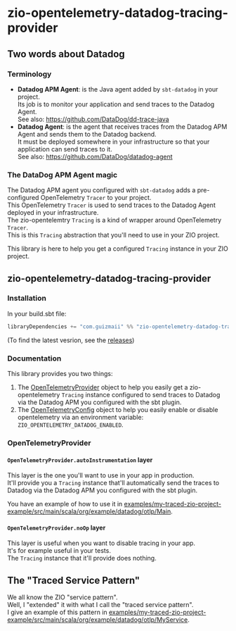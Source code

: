 # zio-opentelemetry-datadog-tracing-provider

## Two words about Datadog

### Terminology

- **Datadog APM Agent**: is the Java agent added by `sbt-datadog` in your project.    
  Its job is to monitor your application and send traces to the Datadog Agent.   
  See also: https://github.com/DataDog/dd-trace-java   
- **Datadog Agent**: is the agent that receives traces from the Datadog APM Agent and sends them to the Datadog backend.    
  It must be deployed somewhere in your infrastructure so that your application can send traces to it.    
  See also: https://github.com/DataDog/datadog-agent   

### The DataDog APM Agent magic

The Datadog APM agent you configured with `sbt-datadog` adds a pre-configured OpenTelemetry `Tracer` to your project.    
This OpenTelemetry `Tracer` is used to send traces to the Datadog Agent deployed in your infrastructure.   
The zio-opentelemtry `Tracing` is a kind of wrapper around OpenTelemetry `Tracer`.   
This is this `Tracing` abstraction that you'll need to use in your ZIO project.

This library is here to help you get a configured `Tracing` instance in your ZIO project.

## zio-opentelemetry-datadog-tracing-provider

### Installation

In your build.sbt file:
```scala
libraryDependencies += "com.guizmaii" %% "zio-opentelemetry-datadog-tracing-provider" % "x.x.x"
```
(To find the latest vesrion, see the [releases](https://github.com/guizmaii-opensource/sbt-datadog/releases))

### Documentation

This library provides you two things:
1. The [OpenTelemetryProvider](zio-opentelemetry-datadog-tracing-provider/src/main/scala/com/guizmaii/datadog/zio/tracing/provider/OpenTelemetryProvider.scala) object to help you easily get a zio-opentelemetry `Tracing` instance configured to send traces to Datadog via the Datadog APM you configured with the sbt plugin.
2. The [OpenTelemetryConfig](zio-opentelemetry-datadog-tracing-provider/src/main/scala/com/guizmaii/datadog/zio/tracing/provider/OpenTelemetryConfig.scala) object to help you easily enable or disable opentelemetry via an environment variable: `ZIO_OPENTELEMETRY_DATADOG_ENABLED`.

### OpenTelemetryProvider

#### `OpenTelemetryProvider.autoInstrumentation` layer

This layer is the one you'll want to use in your app in production.    
It'll provide you a `Tracing` instance that'll automatically send the traces to Datadog via the Datadog APM you configured with the sbt plugin.

You have an example of how to use it in [examples/my-traced-zio-project-example/src/main/scala/org/example/datadog/otlp/Main](examples/my-traced-zio-project-example/src/main/scala/org/example/datadog/otlp/Main.scala).

#### `OpenTelemetryProvider.noOp` layer

This layer is useful when you want to disable tracing in your app.   
It's for example useful in your tests.   
The `Tracing` instance that it'll provide does nothing. 

## The "Traced Service Pattern"

We all know the ZIO "service pattern".      
Well, I "extended" it with what I call the "traced service pattern".    
I give an example of this pattern in [examples/my-traced-zio-project-example/src/main/scala/org/example/datadog/otlp/MyService](examples/my-traced-zio-project-example/src/main/scala/org/example/datadog/otlp/MyService.scala).

